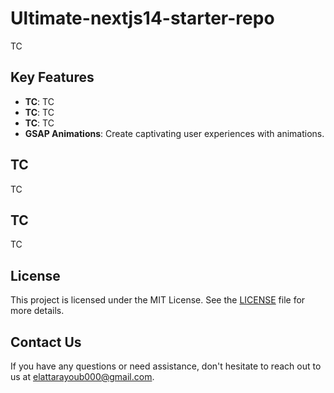 # Ultimate-nextjs14-starter-repo

TC

## Key Features

- **TC**: TC
- **TC**: TC
- **TC**: TC
- **GSAP Animations**: Create captivating user experiences with animations.

## TC

TC

## TC

TC

## License

This project is licensed under the MIT License. See the [LICENSE](LICENSE) file for more details.

## Contact Us

If you have any questions or need assistance, don't hesitate to reach out to us at [elattarayoub000@gmail.com](mailto:elattarayoub000@gmail.com).
